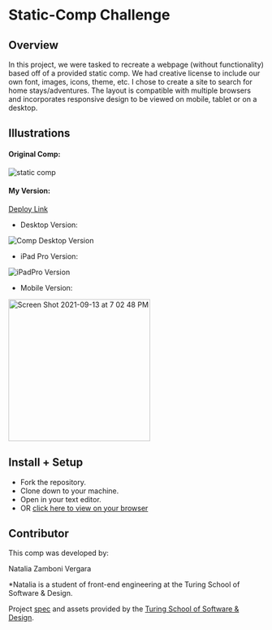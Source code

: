 # Static-Comp Challenge

## Overview

In this project, we were tasked to recreate a webpage (without functionality) based off of a provided static comp. We had creative license to include our own font, images, icons, theme, etc. I chose to create a site to search for home stays/adventures. The layout is compatible with multiple browsers and incorporates responsive design to be viewed on mobile, tablet or on a desktop.

## Illustrations

#### Original Comp:

![static comp](https://frontend.turing.edu/assets/images/static-comp-challenge-2.jpg)

#### My Version:

[Deploy Link](https://nzambonivergara.github.io/static-comp/)

- Desktop Version:

![Comp Desktop Version](https://user-images.githubusercontent.com/83611094/133176698-7dd6a1c8-3807-4bfe-969b-8e0993427767.png)

- iPad Pro Version:

![iPadPro Version](https://user-images.githubusercontent.com/83611094/133177308-e6a870bb-d911-49c8-bfb4-08da6d2179ec.png)

- Mobile Version:

<img width="279" alt="Screen Shot 2021-09-13 at 7 02 48 PM" src="https://user-images.githubusercontent.com/83611094/133177765-8e7bbdf4-7565-4ca5-b1a9-cf981162d001.png">

## Install + Setup

 - Fork the repository.
 - Clone down to your machine.
 - Open in your text editor.
 - OR [click here to view on your browser](https://nzambonivergara.github.io/static-comp/)


## Contributor

This comp was developed by:

Natalia Zamboni Vergara

*Natalia is a student of front-end engineering at the Turing School of Software & Design.

Project [spec](https://frontend.turing.edu/projects/module-1/m1-static-comp) and assets provided by the [Turing School of Software & Design](https://turing.edu/).
